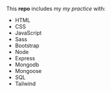 This **repo** includes my _my practice_ with:

- HTML
- CSS
- JavaScript
- Sass
- Bootstrap
- Node
- Express
- Mongodb
- Mongoose
- SQL
- Tailwind
